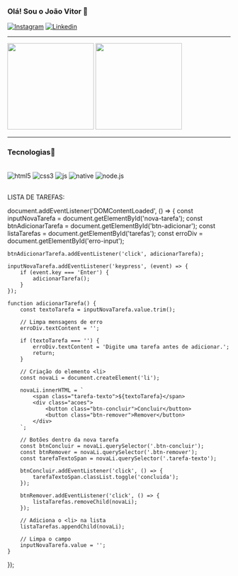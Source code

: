 ### Olá! Sou o João Vitor 👋

[![Instagram](https://img.shields.io/badge/Instagram-E4405F?style=for-the-badge&logo=instagram&logoColor=white)](https://www.instagram.com/joao.vitorandrade_/)
[![Linkedin](https://img.shields.io/badge/LinkedIn-0077B5?style=for-the-badge&logo=linkedin&logoColor=white)](https://www.linkedin.com/in/joão-vitor-macieira-de-andrade-733252249/)
<hr/>
<div>
  <img height="195em" src="https://github-readme-stats.vercel.app/api?username=joaoandradedev&show_icons=true&theme=dracula&include_all_commits=true&count_private=true"/>
  <img height="195em" src="https://github-readme-stats.vercel.app/api/top-langs/?username=joaoandradedev&layout=compact&langs_count=16&theme=dracula"/>
</div>
<hr/>

### Tecnologias🚀
<div style="display: inline_block"><br/>
  <img align="center" alt="html5" src="https://img.shields.io/badge/HTML5-E34F26?style=for-the-badge&logo=html5&logoColor=white"/>
  
  <img align="center" alt="css3" src="https://img.shields.io/badge/CSS3-1572B6?style=for-the-badge&logo=css3&logoColor=white"/>
  
  <img align="center" alt="js" src="https://img.shields.io/badge/JavaScript-F7DF1E?style=for-the-badge&logo=javascript&logoColor=black"/>
  
  <img align="center" alt="native" src="https://img.shields.io/badge/React_Native-20232A?style=for-the-badge&logo=react&logoColor=61DAFB"/>
  
  <img align="center" alt="node.js" src="https://img.shields.io/badge/Node.js-43853D?style=for-the-badge&logo=node.js&logoColor=white"/>
  
</div><br/>



LISTA DE TAREFAS:

document.addEventListener('DOMContentLoaded', () => {
    const inputNovaTarefa = document.getElementById('nova-tarefa');
    const btnAdicionarTarefa = document.getElementById('btn-adicionar');
    const listaTarefas = document.getElementById('tarefas');
    const erroDiv = document.getElementById('erro-input');

    btnAdicionarTarefa.addEventListener('click', adicionarTarefa);

    inputNovaTarefa.addEventListener('keypress', (event) => {
        if (event.key === 'Enter') {
            adicionarTarefa();
        }
    });

    function adicionarTarefa() {
        const textoTarefa = inputNovaTarefa.value.trim();

        // Limpa mensagens de erro
        erroDiv.textContent = '';

        if (textoTarefa === '') {
            erroDiv.textContent = 'Digite uma tarefa antes de adicionar.';
            return;
        }

        // Criação do elemento <li>
        const novaLi = document.createElement('li');

        novaLi.innerHTML = `
            <span class="tarefa-texto">${textoTarefa}</span>
            <div class="acoes">
                <button class="btn-concluir">Concluir</button>
                <button class="btn-remover">Remover</button>
            </div>
        `;

        // Botões dentro da nova tarefa
        const btnConcluir = novaLi.querySelector('.btn-concluir');
        const btnRemover = novaLi.querySelector('.btn-remover');
        const tarefaTextoSpan = novaLi.querySelector('.tarefa-texto');

        btnConcluir.addEventListener('click', () => {
            tarefaTextoSpan.classList.toggle('concluida');
        });

        btnRemover.addEventListener('click', () => {
            listaTarefas.removeChild(novaLi);
        });

        // Adiciona o <li> na lista
        listaTarefas.appendChild(novaLi);

        // Limpa o campo
        inputNovaTarefa.value = '';
    }
});
